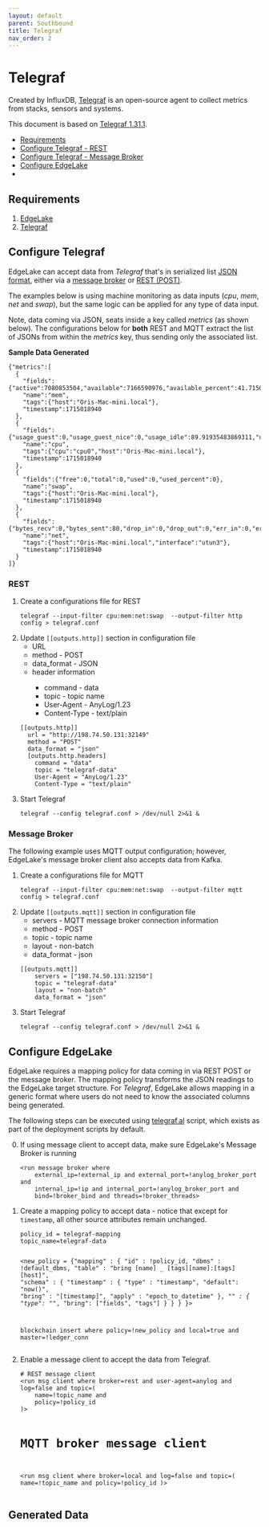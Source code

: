 ```yaml
---
layout: default
parent: Southbound
title: Telegraf
nav_order: 2
---
```

# Telegraf 

Created by InfluxDB, <a href="https://www.influxdata.com/time-series-platform/telegraf/" target="_blank">Telegraf</a> is an open-source agent to collect metrics from stacks, sensors and systems.

This document is based on <a href="https://www.influxdata.com/blog/telegraf-1-31-release-notes/" target="_blank">Telegraf 1.31.1</a>.

* [Requirements](#requirements)
* [Configure Telegraf - REST](#rest)
* [Configure Telegraf - Message Broker](#message-broker)
* [Configure EdgeLake](#configure-edgelake)
* 
 
## Requirements
1. [EdgeLake](../../training/quick_start.md)
2. <a href="https://docs.influxdata.com/telegraf/v1/install/" target="_blank">Telegraf</a>

## Configure Telegraf
EdgeLake can accept data from _Telegraf_ that's in serialized list <a href="https://docs.influxdata.com/telegraf/v1/data_formats/input/json/" target="_blank">JSON format</a>, either via a [message broker](#message-broker) or [REST (POST)](#rest). 

The examples below is using machine monitoring as data inputs (_cpu_, _mem_, _net_ and _swap_), but the same logic  can 
be applied for any type of data input.

Note, data coming via JSON, seats inside a key called _metrics_ (as shown below). The configurations below for **both**
REST and MQTT extract the list of JSONs from within the _metrics_ key, thus sending only the associated list.

<b>Sample Data Generated</b>
<pre class="code-frame"><code class="language-json">{"metrics":[
  {
    "fields":{"active":7080853504,"available":7166590976,"available_percent":41.715049743652344,"free":415137792,"inactive":6751453184,"total":17179869184,"used":10013278208,"used_percent":58.284950256347656,"wired":1292861440},
    "name":"mem",
    "tags":{"host":"Oris-Mac-mini.local"},
    "timestamp":1715018940
  },
  {
    "fields":{"usage_guest":0,"usage_guest_nice":0,"usage_idle":89.91935483869311,"usage_iowait":0,"usage_irq":0,"usage_nice":0,"usage_softirq":0,"usage_steal":0,"usage_system":2.7217741935480912,"usage_user":7.358870967749625},
    "name":"cpu",
    "tags":{"cpu":"cpu0","host":"Oris-Mac-mini.local"},
    "timestamp":1715018940
  },
  {
    "fields":{"free":0,"total":0,"used":0,"used_percent":0},
    "name":"swap",
    "tags":{"host":"Oris-Mac-mini.local"},
    "timestamp":1715018940
  },
  {
    "fields":{"bytes_recv":0,"bytes_sent":80,"drop_in":0,"drop_out":0,"err_in":0,"err_out":0,"packets_recv":0,"packets_sent":1,"speed":-1},
    "name":"net",
    "tags":{"host":"Oris-Mac-mini.local","interface":"utun3"},
    "timestamp":1715018940
  }
]}</code></pre>

### REST
<ol start="1">
<li>Create a configurations file for REST 
<pre class="code-frame"><code class="language-shell">telegraf --input-filter cpu:mem:net:swap  --output-filter http config > telegraf.conf</code></pre>
</li>
<li>Update <code class="language-config">[[outputs.http]]</code> section in configuration file
    <ul>
        <li>URL</li>
        <li>method - POST</li>
        <li>data_format - JSON</li>
        <li>header information</li>
        <ul>
            <li>command - data</li>
            <li>topic - topic name</li>
            <li>User-Agent - AnyLog/1.23</li>
            <li>Content-Type - text/plain</li>
        </ul>
    </ul>
<pre class="code-frame"><code class="language-config">[[outputs.http]]
  url = "http://198.74.50.131:32149"
  method = "POST"
  data_format = "json"
  [outputs.http.headers]
    command = "data"
    topic = "telegraf-data"
    User-Agent = "AnyLog/1.23"
    Content-Type = "text/plain"
</code></pre>
</li>
<li>Start Telegraf
<pre class="code-frame"><code class="language-shell">telegraf --config telegraf.conf &gt; /dev/null 2&gt;&1 & </code></pre>
</li>
</ol>

### Message Broker
The following example uses MQTT output configuration; however, EdgeLake's message broker client also accepts data from 
Kafka. 

<ol start="1">
<li>Create a configurations file for MQTT 
<pre class="code-frame"><code class="language-shell">telegraf --input-filter cpu:mem:net:swap  --output-filter mqtt config > telegraf.conf</code></pre>
</li>
<li>Update <code class="language-config">[[outputs.mqtt]]</code> section in configuration file
    <ul>
        <li>servers - MQTT message broker connection information</li>
        <li>method - POST</li>
        <li>topic - topic name</li>
        <li>layout - non-batch</li>
        <li>data_format - json</li>
    </ul>
<pre class="code-frame"><code class="language-config">[[outputs.mqtt]]
    servers = ["198.74.50.131:32150"]
    topic = "telegraf-data"
    layout = "non-batch"
    data_format = "json"
</code></pre>
</li>
<li>Start Telegraf
<pre class="code-frame"><code class="language-shell">telegraf --config telegraf.conf &gt; /dev/null 2&gt;&1 & </code></pre>
</li>
</ol>

## Configure EdgeLake

EdgeLake requires a mapping policy for data coming in via REST POST or the message broker. The mapping policy transforms 
the JSON readings to the EdgeLake target structure. For _Telegraf_, EdgeLake allows mapping in a generic format where users
do not need to know the associated columns being generated. 

The following steps can be executed using <a href="https://github.com/EdgeLake/deployment-scripts/blob/main/demo-scripts/telegraf.al" target="_blank">telegraf.al</a>
script, which exists as part of the deployment scripts by default. 

<ol start="0">
<li>If using message client to accept data, make sure EdgeLake's Message Broker is running
<pre class="code-frame"><code class="language-anylog">&lt;run message broker where
    external_ip=!external_ip and external_port=!anylog_broker_port and
    internal_ip=!ip and internal_port=!anylog_broker_port and
    bind=!broker_bind and threads=!broker_threads&gt;</code></pre>
</li>
<li>Create a mapping policy to accept data - notice that except for <code>timestamp</code>, all other source attributes remain unchanged.
<pre class="code-frame"><code class="language-anylog">policy_id = telegraf-mapping
topic_name=telegraf-data

&lt;new_policy = {"mapping" : {
        "id" : !policy_id,
        "dbms" : !default_dbms,
        "table" : "bring [name] _ [tags][name]:[tags][host]",
        "schema" : {
                "timestamp" : {
                    "type" : "timestamp",
                    "default": "now()",
                    "bring" : "[timestamp]",
                    "apply" :  "epoch_to_datetime"
                },
                "*" : {
                    "type": "*",
                    "bring": ["fields", "tags"]
                }
         }
   }
}&gt;

blockchain insert where policy=!new_policy and local=true and master=!ledger_conn</code></pre>
</li>
<li>Enable a message client to accept the data from Telegraf.
<pre class="code-frame"><code class="language-anylog"># REST message client 
&lt;run msg client where broker=rest and user-agent=anylog and log=false and topic=(
    name=!topic_name and
    policy=!policy_id
)&gt;

# MQTT broker message client
&lt;run msg client where broker=local and log=false and topic=(
    name=!topic_name and
    policy=!policy_id
)&gt;</code></pre>
</li>
</ol>

## Generated Data 

   
